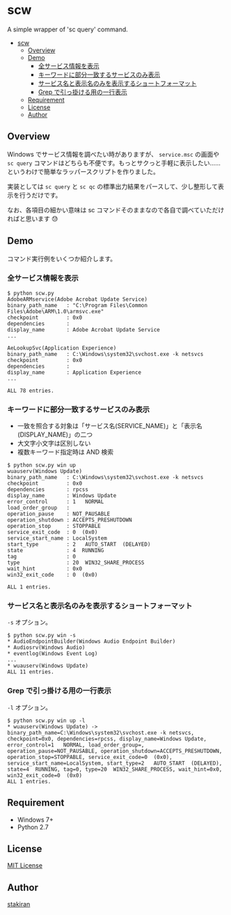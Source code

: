 # scw
A simple wrapper of 'sc query' command.

<!-- toc -->
- [scw](#scw)
  - [Overview](#overview)
  - [Demo](#demo)
    - [全サービス情報を表示](#全サービス情報を表示)
    - [キーワードに部分一致するサービスのみ表示](#キーワードに部分一致するサービスのみ表示)
    - [サービス名と表示名のみを表示するショートフォーマット](#サービス名と表示名のみを表示するショートフォーマット)
    - [Grep で引っ掛ける用の一行表示](#grep-で引っ掛ける用の一行表示)
  - [Requirement](#requirement)
  - [License](#license)
  - [Author](#author)

## Overview

Windows でサービス情報を調べたい時がありますが、 `service.msc` の画面や `sc query` コマンドはどちらも不便です。もっとサクっと手軽に表示したい……というわけで簡単なラッパースクリプトを作りました。

実装としては `sc query` と `sc qc` の標準出力結果をパースして、少し整形して表示を行うだけです。

なお、各項目の細かい意味は sc コマンドそのままなので各自で調べていただければと思います :sweat:

## Demo

コマンド実行例をいくつか紹介します。

### 全サービス情報を表示

```terminal
$ python scw.py
AdobeARMservice(Adobe Acrobat Update Service)
binary_path_name   : "C:\Program Files\Common Files\Adobe\ARM\1.0\armsvc.exe"
checkpoint         : 0x0
dependencies       :
display_name       : Adobe Acrobat Update Service
...

AeLookupSvc(Application Experience)
binary_path_name   : C:\Windows\system32\svchost.exe -k netsvcs
checkpoint         : 0x0
dependencies       :
display_name       : Application Experience
...

ALL 78 entries.
```

### キーワードに部分一致するサービスのみ表示

- 一致を照合する対象は「サービス名(SERVICE_NAME)」と「表示名(DISPLAY_NAME)」の二つ
- 大文字小文字は区別しない
- 複数キーワード指定時は AND 検索

```terminal
$ python scw.py win up
wuauserv(Windows Update)
binary_path_name   : C:\Windows\system32\svchost.exe -k netsvcs
checkpoint         : 0x0
dependencies       : rpcss
display_name       : Windows Update
error_control      : 1   NORMAL
load_order_group   :
operation_pause    : NOT_PAUSABLE
operation_shutdown : ACCEPTS_PRESHUTDOWN
operation_stop     : STOPPABLE
service_exit_code  : 0  (0x0)
service_start_name : LocalSystem
start_type         : 2   AUTO_START  (DELAYED)
state              : 4  RUNNING
tag                : 0
type               : 20  WIN32_SHARE_PROCESS
wait_hint          : 0x0
win32_exit_code    : 0  (0x0)

ALL 1 entries.
```

### サービス名と表示名のみを表示するショートフォーマット

`-s` オプション。

```
$ python scw.py win -s
* AudioEndpointBuilder(Windows Audio Endpoint Builder)
* Audiosrv(Windows Audio)
* eventlog(Windows Event Log)
...
* wuauserv(Windows Update)
ALL 11 entries.
```

### Grep で引っ掛ける用の一行表示

`-l` オプション。

```terminal
$ python scw.py win up -l
* wuauserv(Windows Update) -> binary_path_name=C:\Windows\system32\svchost.exe -k netsvcs, checkpoint=0x0, dependencies=rpcss, display_name=Windows Update, error_control=1   NORMAL, load_order_group=, operation_pause=NOT_PAUSABLE, operation_shutdown=ACCEPTS_PRESHUTDOWN, operation_stop=STOPPABLE, service_exit_code=0  (0x0), service_start_name=LocalSystem, start_type=2   AUTO_START  (DELAYED), state=4  RUNNING, tag=0, type=20  WIN32_SHARE_PROCESS, wait_hint=0x0, win32_exit_code=0  (0x0)
ALL 1 entries.
```

## Requirement

- Windows 7+
- Python 2.7

## License

[MIT License](LICENSE)

## Author

[stakiran](https://github.com/stakiran)
